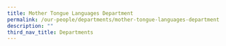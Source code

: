 ```yaml
---
title: Mother Tongue Languages Department
permalink: /our-people/departments/mother-tongue-languages-department
description: ""
third_nav_title: Departments
---
```

